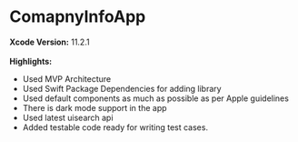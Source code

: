 # ComapnyInfoApp

**Xcode Version:** 11.2.1 <br> <br>
**Highlights:**
- Used MVP Architecture 
- Used Swift Package Dependencies for adding library
- Used default components as much as possible as per Apple guidelines 
- There is dark mode support in the app
- Used latest uisearch api
- Added testable code ready for writing test cases. 
